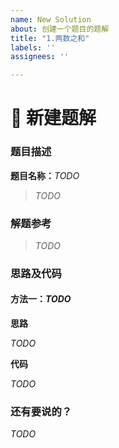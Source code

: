 ```yaml
---
name: New Solution
about: 创建一个题目的题解
title: "1.两数之和"
labels: ''
assignees: ''

---
```


<!--🔅🔅🔅🔅🔅🔅🔅🔅🔅🔅🔅🔅🔅🔅🔅🔅🔅🔅🔅🔅🔅🔅🔅🔅🔅🔅🔅🔅🔅🔅🔅
Oh hi there! 😄 
为了加快问题处理，请在提交新Issue之前搜索打开和关闭的Issue。
现有Issue通常包含有关变更方法、解决方案或进度更新的信息。
🔅🔅🔅🔅🔅🔅🔅🔅🔅🔅🔅🔅🔅🔅🔅🔅🔅🔅🔅🔅🔅🔅🔅🔅🔅🔅🔅🔅🔅🔅🔅🔅🔅-->


# 🚀 新建题解

### 题目描述
<!-- 题目名称及链接，例：[1. 两数之和](https://leetcode-cn.com/problems/two-sum/) -->

**题目名称：**_TODO_

<!-- 题目简要文字描述, 例：给定一个整数数组nums和一个整数目标值target，请你在该数组中找出和为目标值target的那两个整数，并返回它们的数组下标。-->

> _TODO_

### 解题参考
<!-- 留下对解决本题目有帮助的文章、题解等内容索引，例：[官方题解-两数之和](https://leetcode-cn.com/problems/two-sum/solution/liang-shu-zhi-he-by-leetcode-solution/) -->

> _TODO_

### 思路及代码
<!-- 请简略描述本题目的解题方法或思路，并辅以相应的代码加以说明，若有多种解题方法或思路，请一并列出 -->

#### 方法一：_TODO_

**思路**

_TODO_

**代码**
<!-- 可插入核心代码加以说明，或直接添加题解源代码文件索引，例：[1.两数之和.c](https://github.com/weycen/leetcode/blob/master/src/1.两数之和.c) -->

_TODO_

### 还有要说的？
<!-- 有啥赶紧说... -->

_TODO_
